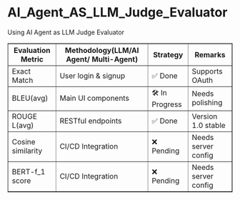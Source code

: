 # AI_Agent_AS_LLM_Judge_Evaluator
Using AI Agent as LLM Judge Evaluator
<table border="1" cellpadding="8" cellspacing="0">
  <thead>
    <tr>
      <th>Evaluation Metric</th>
      <th>Methodology(LLM/AI Agent/ Multi-Agent)</th>
      <th>Strategy</th>
      <th>Remarks</th>
    </tr>
  </thead>
  <tbody>
    <tr>
      <td>Exact Match</td>
      <td>User login &amp; signup</td>
      <td>✅ Done</td>
      <td>Supports OAuth</td>
    </tr>
    <tr>
      <td>BLEU(avg)</td>
      <td>Main UI components</td>
      <td>🛠 In Progress</td>
      <td>Needs polishing</td>
    </tr>
    <tr>
      <td>ROUGE L(avg)</td>
      <td>RESTful endpoints</td>
      <td>✅ Done</td>
      <td>Version 1.0 stable</td>
    </tr>
    <tr>
      <td>Cosine similarity</td>
      <td>CI/CD Integration</td>
      <td>❌ Pending</td>
      <td>Needs server config</td>
    </tr>
    <tr>
      <td>BERT-f_1 score</td>
      <td>CI/CD Integration</td>
      <td>❌ Pending</td>
      <td>Needs server config</td>
    </tr>


    
  </tbody>
</table>
